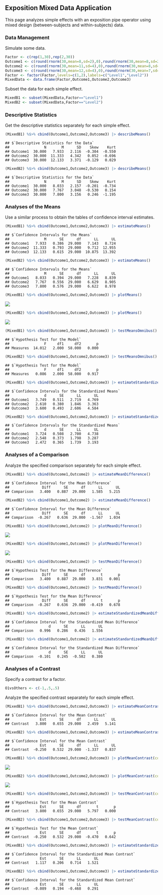 ## Exposition Mixed Data Application

This page analyzes simple effects with an exposition pipe operator using mixed design (between-subjects and within-subjects) data.

### Data Management

Simulate some data.

```r
Factor <- c(rep(1,30),rep(2,30))
Outcome1 <- c(round(rnorm(30,mean=8,sd=2),0),round(rnorm(30,mean=8,sd=2),0))
Outcome2 <- c(round(rnorm(30,mean=11,sd=4),0),round(rnorm(30,mean=8,sd=3),0))
Outcome3 <- c(round(rnorm(30,mean=12,sd=4),0),round(rnorm(30,mean=7,sd=4),0))
Factor <- factor(Factor,levels=c(1,2),labels=c("Level1","Level2"))
MixedData <- data.frame(Factor,Outcome1,Outcome2,Outcome3)
```
Subset the data for each simple effect.

```r
MixedB1 <- subset(MixedData,Factor=="Level1")
MixedB2 <- subset(MixedData,Factor=="Level2")
```

### Descriptive Statistics

Get the descriptive statistics separately for each simple effect.

```r
(MixedB1) %$>% cbind(Outcome1,Outcome2,Outcome3) |> describeMeans()
```

```
## $`Descriptive Statistics for the Data`
##                N       M      SD    Skew    Kurt
## Outcome1  30.000   7.933   2.116  -0.304  -0.550
## Outcome2  30.000  11.333   4.342   0.052  -0.696
## Outcome3  30.000  12.133   3.371  -0.129   0.029
```

```r
(MixedB2) %$>% cbind(Outcome1,Outcome2,Outcome3) |> describeMeans()
```

```
## $`Descriptive Statistics for the Data`
##                N       M      SD    Skew    Kurt
## Outcome1  30.000   8.033   2.157  -0.201  -0.734
## Outcome2  30.000   7.767   3.048  -0.530   0.154
## Outcome3  30.000   7.800   3.156   0.246  -1.195
```

### Analyses of the Means

Use a similar process to obtain the tables of confidence interval estimates.

```r
(MixedB1) %$>% cbind(Outcome1,Outcome2,Outcome3) |> estimateMeans()
```

```
## $`Confidence Intervals for the Means`
##                M      SE      df      LL      UL
## Outcome1   7.933   0.386  29.000   7.143   8.724
## Outcome2  11.333   0.793  29.000   9.712  12.955
## Outcome3  12.133   0.615  29.000  10.875  13.392
```

```r
(MixedB2) %$>% cbind(Outcome1,Outcome2,Outcome3) |> estimateMeans()
```

```
## $`Confidence Intervals for the Means`
##                M      SE      df      LL      UL
## Outcome1   8.033   0.394  29.000   7.228   8.839
## Outcome2   7.767   0.556  29.000   6.629   8.905
## Outcome3   7.800   0.576  29.000   6.622   8.978
```

```r
(MixedB1) %$>% cbind(Outcome1,Outcome2,Outcome3) |> plotMeans()
```

![](figures/Exposition-Mixed-Means-1.png)<!-- -->

```r
(MixedB2) %$>% cbind(Outcome1,Outcome2,Outcome3) |> plotMeans()
```

![](figures/Exposition-Mixed-Means-2.png)<!-- -->

```r
(MixedB1) %$>% cbind(Outcome1,Outcome2,Outcome3) |> testMeansOmnibus()
```

```
## $`Hypothesis Test for the Model`
##                F     df1     df2       p
## Measures  14.012   2.000  58.000   0.000
```

```r
(MixedB2) %$>% cbind(Outcome1,Outcome2,Outcome3) |> testMeansOmnibus()
```

```
## $`Hypothesis Test for the Model`
##                F     df1     df2       p
## Measures   0.086   2.000  58.000   0.917
```

```r
(MixedB1) %$>% cbind(Outcome1,Outcome2,Outcome3) |> estimateStandardizedMeans()
```

```
## $`Confidence Intervals for the Standardized Means`
##                d      SE      LL      UL
## Outcome1   3.749   0.511   2.719   4.769
## Outcome2   2.610   0.380   1.846   3.363
## Outcome3   3.600   0.493   2.606   4.584
```

```r
(MixedB2) %$>% cbind(Outcome1,Outcome2,Outcome3) |> estimateStandardizedMeans()
```

```
## $`Confidence Intervals for the Standardized Means`
##                d      SE      LL      UL
## Outcome1   3.724   0.508   2.700   4.738
## Outcome2   2.548   0.373   1.798   3.287
## Outcome3   2.472   0.365   1.739   3.193
```

### Analyses of a Comparison

Analyze the specified comparison separately for each simple effect.

```r
(MixedB1) %$>% cbind(Outcome1,Outcome2) |> estimateMeanDifference()
```

```
## $`Confidence Interval for the Mean Difference`
##               Diff      SE      df      LL      UL
## Comparison   3.400   0.887  29.000   1.585   5.215
```

```r
(MixedB2) %$>% cbind(Outcome1,Outcome2) |> estimateMeanDifference()
```

```
## $`Confidence Interval for the Mean Difference`
##               Diff      SE      df      LL      UL
## Comparison  -0.267   0.636  29.000  -1.567   1.034
```

```r
(MixedB1) %$>% cbind(Outcome1,Outcome2) |> plotMeanDifference()
```

![](figures/Exposition-Mixed-Comparison-1.png)<!-- -->

```r
(MixedB2) %$>% cbind(Outcome1,Outcome2) |> plotMeanDifference()
```

![](figures/Exposition-Mixed-Comparison-2.png)<!-- -->

```r
(MixedB1) %$>% cbind(Outcome1,Outcome2) |> testMeanDifference()
```

```
## $`Hypothesis Test for the Mean Difference`
##               Diff      SE      df       t       p
## Comparison   3.400   0.887  29.000   3.831   0.001
```

```r
(MixedB2) %$>% cbind(Outcome1,Outcome2) |> testMeanDifference()
```

```
## $`Hypothesis Test for the Mean Difference`
##               Diff      SE      df       t       p
## Comparison  -0.267   0.636  29.000  -0.419   0.678
```

```r
(MixedB1) %$>% cbind(Outcome1,Outcome2) |> estimateStandardizedMeanDifference()
```

```
## $`Confidence Interval for the Standardized Mean Difference`
##                  d      SE      LL      UL
## Comparison   0.996   0.286   0.436   1.556
```

```r
(MixedB2) %$>% cbind(Outcome1,Outcome2) |> estimateStandardizedMeanDifference()
```

```
## $`Confidence Interval for the Standardized Mean Difference`
##                  d      SE      LL      UL
## Comparison  -0.101   0.245  -0.582   0.380
```

### Analyses of a Contrast

Specify a contrast for a factor.

```r
O1vsOthers <- c(-1,.5,.5)
```

Analyze the specified contrast separately for each simple effect.

```r
(MixedB1) %$>% cbind(Outcome1,Outcome2,Outcome3) |> estimateMeanContrast(contrast=O1vsOthers)
```

```
## $`Confidence Interval for the Mean Contrast`
##              Est      SE      df      LL      UL
## Contrast   3.800   0.655  29.000   2.459   5.141
```

```r
(MixedB2) %$>% cbind(Outcome1,Outcome2,Outcome3) |> estimateMeanContrast(contrast=O1vsOthers)
```

```
## $`Confidence Interval for the Mean Contrast`
##              Est      SE      df      LL      UL
## Contrast  -0.250   0.532  29.000  -1.337   0.837
```

```r
(MixedB1) %$>% cbind(Outcome1,Outcome2,Outcome3) |> plotMeanContrast(contrast=O1vsOthers)
```

![](figures/Exposition-Mixed-Contrast-1.png)<!-- -->

```r
(MixedB2) %$>% cbind(Outcome1,Outcome2,Outcome3) |> plotMeanContrast(contrast=O1vsOthers)
```

![](figures/Exposition-Mixed-Contrast-2.png)<!-- -->

```r
(MixedB1) %$>% cbind(Outcome1,Outcome2,Outcome3) |> testMeanContrast(contrast=O1vsOthers)
```

```
## $`Hypothesis Test for the Mean Contrast`
##              Est      SE      df       t       p
## Contrast   3.800   0.655  29.000   5.797   0.000
```

```r
(MixedB2) %$>% cbind(Outcome1,Outcome2,Outcome3) |> testMeanContrast(contrast=O1vsOthers)
```

```
## $`Hypothesis Test for the Mean Contrast`
##              Est      SE      df       t       p
## Contrast  -0.250   0.532  29.000  -0.470   0.642
```

```r
(MixedB1) %$>% cbind(Outcome1,Outcome2,Outcome3) |> estimateStandardizedMeanContrast(contrast=O1vsOthers)
```

```
## $`Confidence Interval for the Standardized Mean Contrast`
##              Est      SE      LL      UL
## Contrast   1.117   0.206   0.714   1.521
```

```r
(MixedB2) %$>% cbind(Outcome1,Outcome2,Outcome3) |> estimateStandardizedMeanContrast(contrast=O1vsOthers)
```

```
## $`Confidence Interval for the Standardized Mean Contrast`
##              Est      SE      LL      UL
## Contrast  -0.089   0.194  -0.468   0.291
```

